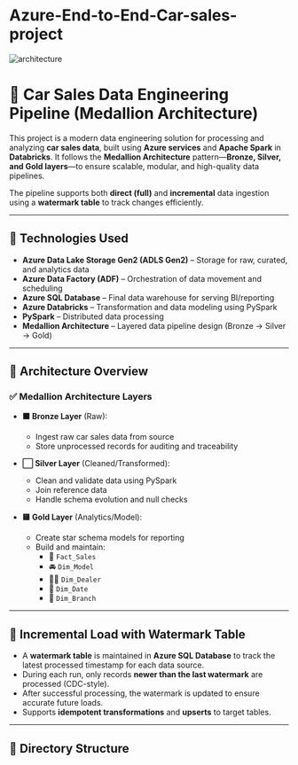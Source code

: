 # Azure-End-to-End-Car-sales-project
![architecture](https://github.com/user-attachments/assets/c07d1bbf-1b00-49d1-ae0d-59ac9a62a66b)
# 🚗 Car Sales Data Engineering Pipeline (Medallion Architecture)

This project is a modern data engineering solution for processing and analyzing **car sales data**, built using **Azure services** and **Apache Spark** in **Databricks**. It follows the **Medallion Architecture** pattern—**Bronze, Silver, and Gold layers**—to ensure scalable, modular, and high-quality data pipelines.

The pipeline supports both **direct (full)** and **incremental** data ingestion using a **watermark table** to track changes efficiently.

---

## 🔧 Technologies Used

- **Azure Data Lake Storage Gen2 (ADLS Gen2)** – Storage for raw, curated, and analytics data
- **Azure Data Factory (ADF)** – Orchestration of data movement and scheduling
- **Azure SQL Database** – Final data warehouse for serving BI/reporting
- **Azure Databricks** – Transformation and data modeling using PySpark
- **PySpark** – Distributed data processing
- **Medallion Architecture** – Layered data pipeline design (Bronze → Silver → Gold)

---

## 🧱 Architecture Overview

### ✅ Medallion Architecture Layers

- **🟫 Bronze Layer** (Raw):
  - Ingest raw car sales data from source
  - Store unprocessed records for auditing and traceability

- **⬜ Silver Layer** (Cleaned/Transformed):
  - Clean and validate data using PySpark
  - Join reference data
  - Handle schema evolution and null checks

- **🟨 Gold Layer** (Analytics/Model):
  - Create star schema models for reporting
  - Build and maintain:
    - 🧮 `Fact_Sales`
    - 🚘 `Dim_Model`
    - 🧑‍💼 `Dim_Dealer`
    - 📆 `Dim_Date`
    - 🏬 `Dim_Branch`

---

## 🔁 Incremental Load with Watermark Table

- A **watermark table** is maintained in **Azure SQL Database** to track the latest processed timestamp for each data source.
- During each run, only records **newer than the last watermark** are processed (CDC-style).
- After successful processing, the watermark is updated to ensure accurate future loads.
- Supports **idempotent transformations** and **upserts** to target tables.

---

## 📁 Directory Structure




